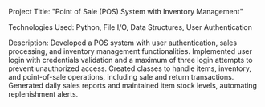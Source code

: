 Project Title: "Point of Sale (POS) System with Inventory Management"

Technologies Used: Python, File I/O, Data Structures, User Authentication

Description:
Developed a POS system with user authentication, sales processing, and inventory management functionalities.
Implemented user login with credentials validation and a maximum of three login attempts to prevent unauthorized access.
Created classes to handle items, inventory, and point-of-sale operations, including sale and return transactions.
Generated daily sales reports and maintained item stock levels, automating replenishment alerts.
